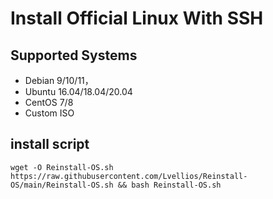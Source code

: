 # Install Official Linux With SSH

## Supported Systems
- Debian 9/10/11，
- Ubuntu 16.04/18.04/20.04
- CentOS 7/8
- Custom ISO

## install script

```
wget -O Reinstall-OS.sh https://raw.githubusercontent.com/Lvellios/Reinstall-OS/main/Reinstall-OS.sh && bash Reinstall-OS.sh
```